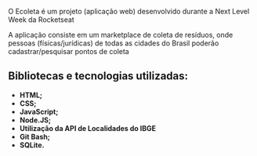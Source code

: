 O Ecoleta é um projeto (aplicação web) desenvolvido durante a Next Level Week da Rocketseat

A aplicação consiste em um marketplace de coleta de resíduos, onde pessoas (físicas/jurídicas) de todas as cidades do Brasil poderão cadastrar/pesquisar pontos de coleta 

## Bibliotecas e tecnologias utilizadas:

* **HTML;**
* **CSS;**
* **JavaScript;**
* **Node.JS;**
* **Utilização da API de Localidades do IBGE**
* **Git Bash;**
* **SQLite.**
